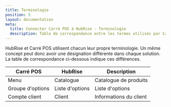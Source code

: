 ```yaml
---
title: Terminologie
position: 5
layout: documentation
meta:
  title: Connecter Carré POS à HubRise - Terminologie
  description: Table de correspondance entre les termes utilisés par Carré POS et HubRise pour le même concept. Connectez vos apps et synchronisez vos données.
---
```


HubRise et Carré POS utilisent chacun leur propre terminologie. Un même concept peut donc avoir une désignation différente dans chaque solution. La table de correspondance ci-dessous indique ces différences.

| Carré POS            | HubRise             | Description                             |
| -------------------- | ------------------- | --------------------------------------- |
| Menu                 | Catalogue           | Catalogue de produits                   |
| Groupe d'options     | Liste d'options     | Liste d'options                         |
| Compte client        | Client              | Informations du client                  |